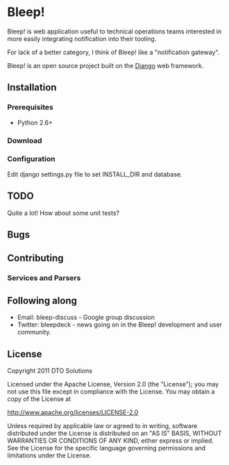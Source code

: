# Bleep!

Bleep! is web application useful to technical operations teams 
interested in more easily integrating notification into their tooling.

For lack of a better category, I think of Bleep! like a "notification gateway".

Bleep! is an open source project built on the 
[Django](http://www.djangoproject.com/) web framework.

## Installation

### Prerequisites

* Python 2.6+

### Download

### Configuration

Edit django settings.py file to set INSTALL_DIR and database.

## TODO

Quite a lot! How about some unit tests?

## Bugs

## Contributing

### Services and Parsers


## Following along

* Email: bleep-discuss - Google group discussion
* Twitter: bleepdeck - news going on in the Bleep! development and user community.


## License

Copyright 2011 DTO Solutions

Licensed under the Apache License, Version 2.0 (the "License"); 
you may not use this file except in compliance with the License. 
You may obtain a copy of the License at

http://www.apache.org/licenses/LICENSE-2.0

Unless required by applicable law or agreed to in writing, 
software distributed under the License is distributed on an 
"AS IS" BASIS, WITHOUT WARRANTIES OR CONDITIONS OF ANY KIND, 
either express or implied. See the License for the specific 
language governing permissions and limitations under the License.
